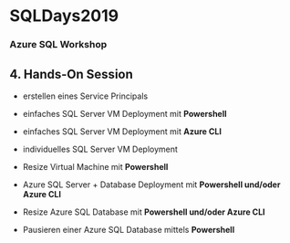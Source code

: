 # SQLDays2019
### Azure SQL Workshop

## 4. **Hands-On Session**

- erstellen eines Service Principals

- einfaches SQL Server VM Deployment mit **Powershell**
- einfaches SQL Server VM Deployment mit **Azure CLI**
- individuelles SQL Server VM Deployment
- Resize Virtual Machine mit **Powershell**

- Azure SQL Server + Database Deployment mit **Powershell und/oder Azure CLI**
- Resize Azure SQL Database  mit **Powershell und/oder Azure CLI**

- Pausieren einer Azure SQL Database mittels **Powershell**
